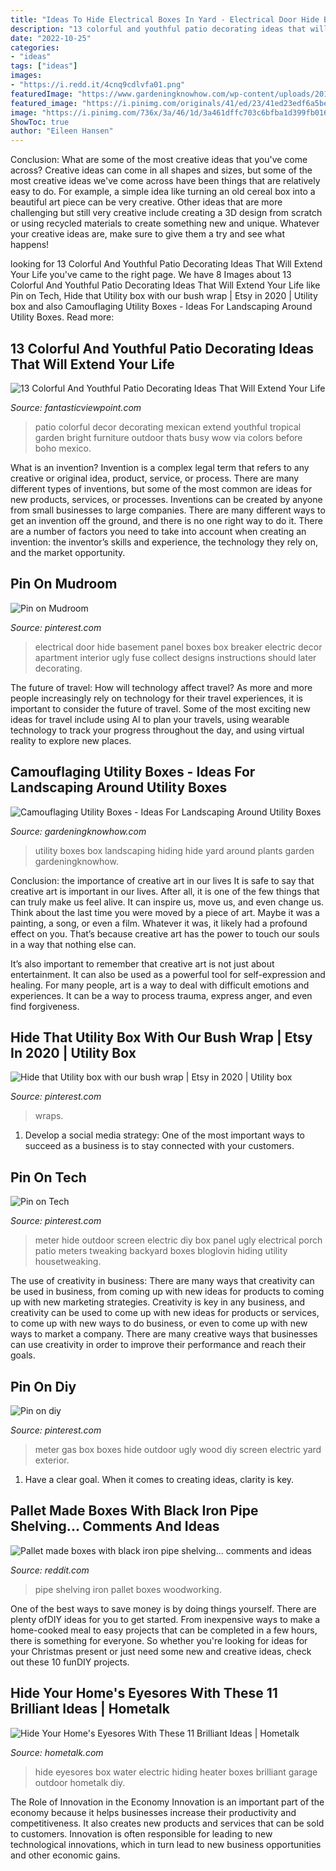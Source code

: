 ```yaml
---
title: "Ideas To Hide Electrical Boxes In Yard - Electrical Door Hide Basement Panel Boxes Box Breaker Electric Decor Apartment Interior Ugly Fuse Collect Designs Instructions Should Later Decorating"
description: "13 colorful and youthful patio decorating ideas that will extend your life"
date: "2022-10-25"
categories:
- "ideas"
tags: ["ideas"]
images:
- "https://i.redd.it/4cnq9cdlvfa01.png"
featuredImage: "https://www.gardeningknowhow.com/wp-content/uploads/2016/04/utility-box.jpg"
featured_image: "https://i.pinimg.com/originals/41/ed/23/41ed23edf6a5beed7813d7538baf70a2.jpg"
image: "https://i.pinimg.com/736x/3a/46/1d/3a461dffc703c6bfba1d399fb016b1ab--outdoor-decor-outdoor-spaces.jpg"
ShowToc: true
author: "Eileen Hansen"
---
```



Conclusion: What are some of the most creative ideas that you've come across?
Creative ideas can come in all shapes and sizes, but some of the most creative ideas we've come across have been things that are relatively easy to do. For example, a simple idea like turning an old cereal box into a beautiful art piece can be very creative. Other ideas that are more challenging but still very creative include creating a 3D design from scratch or using recycled materials to create something new and unique. Whatever your creative ideas are, make sure to give them a try and see what happens!

	

		
looking for 13 Colorful And Youthful Patio Decorating Ideas That Will Extend Your Life you've came to the right page. We have 8 Images about 13 Colorful And Youthful Patio Decorating Ideas That Will Extend Your Life like Pin on Tech, Hide that Utility box with our bush wrap | Etsy in 2020 | Utility box and also Camouflaging Utility Boxes - Ideas For Landscaping Around Utility Boxes. Read more:
		
    
## 13 Colorful And Youthful Patio Decorating Ideas That Will Extend Your Life

<img loading=lazy src="http://www.fantasticviewpoint.com/wp-content/uploads/2016/07/mexican-patio-decor-ideas-patio-decor-is-also-a-kind-of-mexican-patio-furniture-634x476.jpg" onerror="this.onerror=null;this.src='https://tse2.mm.bing.net/th?id=OIP.k-3LGHCSRqpP9xeY5GayoQHaFj&amp;pid=15.1';" alt="13 Colorful And Youthful Patio Decorating Ideas That Will Extend Your Life">

_Source: fantasticviewpoint.com_

>patio colorful decor decorating mexican extend youthful tropical garden bright furniture outdoor thats busy wow via colors before boho mexico. 

	

What is an invention?
Invention is a complex legal term that refers to any creative or original idea, product, service, or process. There are many different types of inventions, but some of the most common are ideas for new products, services, or processes. Inventions can be created by anyone from small businesses to large companies. There are many different ways to get an invention off the ground, and there is no one right way to do it. There are a number of factors you need to take into account when creating an invention: the inventor’s skills and experience, the technology they rely on, and the market opportunity.

    
## Pin On Mudroom

<img loading=lazy src="https://i.pinimg.com/originals/6e/ba/0d/6eba0d2c8cad5713e2a52486a15ad4a8.jpg" onerror="this.onerror=null;this.src='https://tse4.mm.bing.net/th?id=OIP.lNvNrtJHIUA6dH1bYEFqqAHaJ4&amp;pid=15.1';" alt="Pin on Mudroom">

_Source: pinterest.com_

>electrical door hide basement panel boxes box breaker electric decor apartment interior ugly fuse collect designs instructions should later decorating. 

	

The future of travel: How will technology affect travel?
As more and more people increasingly rely on technology for their travel experiences, it is important to consider the future of travel. Some of the most exciting new ideas for travel include using AI to plan your travels, using wearable technology to track your progress throughout the day, and using virtual reality to explore new places.

    
## Camouflaging Utility Boxes - Ideas For Landscaping Around Utility Boxes

<img loading=lazy src="https://www.gardeningknowhow.com/wp-content/uploads/2016/04/utility-box.jpg" onerror="this.onerror=null;this.src='https://tse1.mm.bing.net/th?id=OIP.OAnhnRKlVYTAxL-tmGWO2gHaFP&amp;pid=15.1';" alt="Camouflaging Utility Boxes - Ideas For Landscaping Around Utility Boxes">

_Source: gardeningknowhow.com_

>utility boxes box landscaping hiding hide yard around plants garden gardeningknowhow. 

	

Conclusion: the importance of creative art in our lives
It is safe to say that creative art is important in our lives. After all, it is one of the few things that can truly make us feel alive. It can inspire us, move us, and even change us.
Think about the last time you were moved by a piece of art. Maybe it was a painting, a song, or even a film. Whatever it was, it likely had a profound effect on you. That’s because creative art has the power to touch our souls in a way that nothing else can.

It’s also important to remember that creative art is not just about entertainment. It can also be used as a powerful tool for self-expression and healing. For many people, art is a way to deal with difficult emotions and experiences. It can be a way to process trauma, express anger, and even find forgiveness.

    
## Hide That Utility Box With Our Bush Wrap | Etsy In 2020 | Utility Box

<img loading=lazy src="https://i.pinimg.com/originals/8d/80/8a/8d808ac726ac4e56885e1e8555908636.jpg" onerror="this.onerror=null;this.src='https://tse1.mm.bing.net/th?id=OIP.XRbto5vvoOZ9hAy_ZBVClgHaJ4&amp;pid=15.1';" alt="Hide that Utility box with our bush wrap | Etsy in 2020 | Utility box">

_Source: pinterest.com_

>wraps. 

	

1. Develop a social media strategy: One of the most important ways to succeed as a business is to stay connected with your customers.

    
## Pin On Tech

<img loading=lazy src="https://i.pinimg.com/originals/41/ed/23/41ed23edf6a5beed7813d7538baf70a2.jpg" onerror="this.onerror=null;this.src='https://tse4.mm.bing.net/th?id=OIP.-7aNjzYm_ZCwx0usU_pZdQHaLH&amp;pid=15.1';" alt="Pin on Tech">

_Source: pinterest.com_

>meter hide outdoor screen electric diy box panel ugly electrical porch patio meters tweaking backyard boxes bloglovin hiding utility housetweaking. 

	

The use of creativity in business: There are many ways that creativity can be used in business, from coming up with new ideas for products to coming up with new marketing strategies.
Creativity is key in any business, and creativity can be used to come up with new ideas for products or services, to come up with new ways to do business, or even to come up with new ways to market a company. There are many creative ways that businesses can use creativity in order to improve their performance and reach their goals.

    
## Pin On Diy

<img loading=lazy src="https://i.pinimg.com/736x/3a/46/1d/3a461dffc703c6bfba1d399fb016b1ab--outdoor-decor-outdoor-spaces.jpg" onerror="this.onerror=null;this.src='https://tse4.mm.bing.net/th?id=OIP.54ajmtOs-C_BxmB1qFpUEwHaJ4&amp;pid=15.1';" alt="Pin on diy">

_Source: pinterest.com_

>meter gas box boxes hide outdoor ugly wood diy screen electric yard exterior. 

	

1. Have a clear goal. When it comes to creating ideas, clarity is key.

    
## Pallet Made Boxes With Black Iron Pipe Shelving... Comments And Ideas

<img loading=lazy src="https://i.redd.it/4cnq9cdlvfa01.png" onerror="this.onerror=null;this.src='https://tse4.mm.bing.net/th?id=OIP.j2Q7wmCyHA1HUQd5y573EgHaNK&amp;pid=15.1';" alt="Pallet made boxes with black iron pipe shelving... comments and ideas">

_Source: reddit.com_

>pipe shelving iron pallet boxes woodworking. 

	

One of the best ways to save money is by doing things yourself. There are plenty ofDIY ideas for you to get started. From inexpensive ways to make a home-cooked meal to easy projects that can be completed in a few hours, there is something for everyone. So whether you're looking for ideas for your Christmas present or just need some new and creative ideas, check out these 10 funDIY projects.

    
## Hide Your Home&#039;s Eyesores With These 11 Brilliant Ideas | Hometalk

<img loading=lazy src="https://cdn-fastly.hometalk.com/media/2016/09/21/3553842/s-hide-your-home-s-eyesores-with-these-11-brilliant-ideas-home-decor.jpg?size=1600x1000&amp;nocrop=1" onerror="this.onerror=null;this.src='https://tse2.mm.bing.net/th?id=OIP.whGJvqaTltqGYpFbqk2AIQHaKw&amp;pid=15.1';" alt="Hide Your Home&#039;s Eyesores With These 11 Brilliant Ideas | Hometalk">

_Source: hometalk.com_

>hide eyesores box water electric hiding heater boxes brilliant garage outdoor hometalk diy. 

	

The Role of Innovation in the Economy
Innovation is an important part of the economy because it helps businesses increase their productivity and competitiveness. It also creates new products and services that can be sold to customers. Innovation is often responsible for leading to new technological innovations, which in turn lead to new business opportunities and other economic gains.

